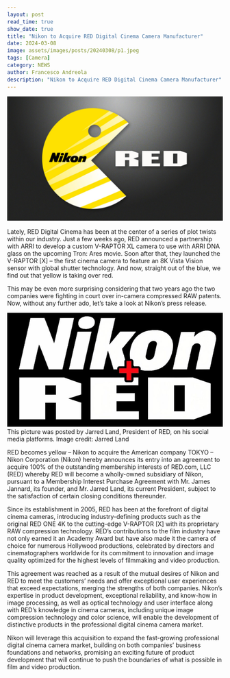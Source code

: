 ```yaml
---
layout: post
read_time: true
show_date: true
title: "Nikon to Acquire RED Digital Cinema Camera Manufacturer"
date: 2024-03-08
image: assets/images/posts/20240308/p1.jpeg
tags: [Camera]
category: NEWS
author: Francesco Andreola
description: "Nikon to Acquire RED Digital Cinema Camera Manufacturer"
---
```

![image](./assets/images/posts/20240308/p1.jpeg)

Lately, RED Digital Cinema has been at the center of a series of plot twists within our industry. Just a few weeks ago, RED announced a partnership with ARRI to develop a custom V-RAPTOR XL camera to use with ARRI DNA glass on the upcoming Tron: Ares movie. Soon after that, they launched the V-RAPTOR [X] – the first cinema camera to feature an 8K Vista Vision sensor with global shutter technology. And now, straight out of the blue, we find out that yellow is taking over red.

This may be even more surprising considering that two years ago the two companies were fighting in court over in-camera compressed RAW patents. Now, without any further ado, let’s take a look at Nikon’s press release.

![image](./assets/images/posts/20240308/p2.jpeg)
This picture was posted by Jarred Land, President of RED, on his social media platforms. Image credit: Jarred Land

RED becomes yellow – Nikon to acquire the American company
TOKYO – Nikon Corporation (Nikon) hereby announces its entry into an agreement to acquire 100% of the outstanding membership interests of RED.com, LLC (RED) whereby RED will become a wholly-owned subsidiary of Nikon, pursuant to a Membership Interest Purchase Agreement with Mr. James Jannard, its founder, and Mr. Jarred Land, its current President, subject to the satisfaction of certain closing conditions thereunder.

Since its establishment in 2005, RED has been at the forefront of digital cinema cameras, introducing industry-defining products such as the original RED ONE 4K to the cutting-edge V-RAPTOR [X] with its proprietary RAW compression technology. RED’s contributions to the film industry have not only earned it an Academy Award but have also made it the camera of choice for numerous Hollywood productions, celebrated by directors and cinematographers worldwide for its commitment to innovation and image quality optimized for the highest levels of filmmaking and video production.

This agreement was reached as a result of the mutual desires of Nikon and RED to meet the customers’ needs and offer exceptional user experiences that exceed expectations, merging the strengths of both companies. Nikon’s expertise in product development, exceptional reliability, and know-how in image processing, as well as optical technology and user interface along with RED’s knowledge in cinema cameras, including unique image compression technology and color science, will enable the development of distinctive products in the professional digital cinema camera market.

Nikon will leverage this acquisition to expand the fast-growing professional digital cinema camera market, building on both companies’ business foundations and networks, promising an exciting future of product development that will continue to push the boundaries of what is possible in film and video production.